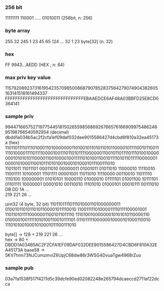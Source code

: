 ### 256 bit
11111111 110001 ..... 01010011 (256bit, n: 256)  

### byte array  
255 32 245 1 23 45 65 124 ... 32 1 23 byte[32] (n: 32)  

### hex  
FF 9943...AEDD (HEX  , n: 64) 
 
### max priv key value  
115792089237316195423570985008687907852837564279074904382605163141518161494337  
FFFFFFFFFFFFFFFFFFFFFFFFFFFFFFFEBAAEDCE6AF48A03BBFD25E8CD0364141  

### sample priv  
99447166575271977544518150265598568692676657616690997548624895198766540592954 (decimal)  
dbdd1a034b5ac2f2cfa1ef09daf032dee9015586427d4cbd6f810a32ea45173a (hex)  
1101101111011101000110100000001101001011010110101100001011110010110011111010000111101111000010011101101011110000001100101101111011101001000000010101010110000110010000100111110101001100101111010110111110000001000010100011001011101010010001010001011100111010  
11011011 11011101 00011010 00000011 01001011 01011010 11000010 11110010 11001111 10100001 11101111 00001001 11011010 11110000 00110010 11011110 1110100 100000001 01010101 10000110 01000010 01111101 01001100 10111101 01101111 10000001 00001010 00110010 11101010 01000101 00010111 00111010  
DB       DD       1A       ...  
219      221      26       ...  

uint32 (4 byte, 32 bit)
11011011110111010001101000000011  01001011010110101100001011110010  11001111101000011110111100001001  11011010111100000011001011011110  11101001000000010101010110000110  01000010011111010100110010111101  01101111100000010000101000110010  11101010010001010001011100111010

byte[] -> 128 + 219      221      26       ...  
hex    -> 80 +  DBDD1A034B5AC2F2CFA1EF09DAF032DEE9015586427D4CBD6F810A32EA45173A
base58 -> 5KV7hnn73NJCumzmviZ6UpjC68dw86r3WSG4DvuaTgw4968rZuo

### sample pub   
03a7fa1538f517f4211d5c39dcfe90ed02082248e265794dcaeccd2711af22dcca  

